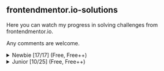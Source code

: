 ## frontendmentor.io-solutions
Here you can watch my progress in solving challenges from frontendmentor.io.

Any comments are welcome.

<details>
<summary>Newbie [17/17] (Free, Free++)</summary>

| No | Challenge | Live demo | Source |
| :---: | :--- | :---: | :--- |
| 01 | QR code component | [Live demo](https://alexkolykhalov.github.io/frontendmentor.io-solutions/newbie/qr-code-component-main/) | [Source](https://github.com/AlexKolykhalov/frontendmentor.io-solutions/tree/master/newbie/qr-code-component-main) |
| 02 | 3 column preview card component | [Live demo](https://alexkolykhalov.github.io/frontendmentor.io-solutions/newbie/3-column-preview-card-component-main/) | [Source](https://github.com/AlexKolykhalov/frontendmentor.io-solutions/tree/master/newbie/3-column-preview-card-component-main) |
| 03 | Hunddle landing page | [Live demo](https://alexkolykhalov.github.io/frontendmentor.io-solutions/newbie/huddle-landing-page-with-single-introductory-section-master/) | [Source](https://github.com/AlexKolykhalov/frontendmentor.io-solutions/tree/master/newbie/huddle-landing-page-with-single-introductory-section-master) |
| 04 | Product preview card component | [Live demo](https://alexkolykhalov.github.io/frontendmentor.io-solutions/newbie/product-preview-card-component-main/) | [Source](https://github.com/AlexKolykhalov/frontendmentor.io-solutions/tree/master/newbie/product-preview-card-component-main) |
| 05 | Single price grid component | [Live demo](https://alexkolykhalov.github.io/frontendmentor.io-solutions/newbie/single-price-grid-component-master/) | [Source](https://github.com/AlexKolykhalov/frontendmentor.io-solutions/tree/master/newbie/single-price-grid-component-master) |
| 06 | Profile card component | [Live demo](https://alexkolykhalov.github.io/frontendmentor.io-solutions/newbie/profile-card-component-main/) | [Source](https://github.com/AlexKolykhalov/frontendmentor.io-solutions/tree/master/newbie/profile-card-component-main) |
| 07 | Order summary component | [Live demo](https://alexkolykhalov.github.io/frontendmentor.io-solutions/newbie/order-summary-component-main/) | [Source](https://github.com/AlexKolykhalov/frontendmentor.io-solutions/tree/master/newbie/order-summary-component-main) |
| 08 | NFT preview card component | [Live demo](https://alexkolykhalov.github.io/frontendmentor.io-solutions/newbie/nft-preview-card-component-main/) | [Source](https://github.com/AlexKolykhalov/frontendmentor.io-solutions/tree/master/newbie/nft-preview-card-component-main) |
| 09 | Stats preview card component | [Live demo](https://alexkolykhalov.github.io/frontendmentor.io-solutions/newbie/stats-preview-card-component-main/) | [Source](https://github.com/AlexKolykhalov/frontendmentor.io-solutions/tree/master/newbie/stats-preview-card-component-main) |
| 10 | Social proof section | [Live demo](https://alexkolykhalov.github.io/frontendmentor.io-solutions/newbie/social-proof-section-master/) | [Source](https://github.com/AlexKolykhalov/frontendmentor.io-solutions/tree/master/newbie/social-proof-section-master) |
| 11 | Four card feature section | [Live demo](https://alexkolykhalov.github.io/frontendmentor.io-solutions/newbie/four-card-feature-section-master/) | [Source](https://github.com/AlexKolykhalov/frontendmentor.io-solutions/tree/master/newbie/four-card-feature-section-master) |
| 12 | Interactive rating component | [Live demo](https://alexkolykhalov.github.io/frontendmentor.io-solutions/newbie/interactive-rating-component-main/) | [Source](https://github.com/AlexKolykhalov/frontendmentor.io-solutions/tree/master/newbie/interactive-rating-component-main) |
| 13 | FAQ accordion card | [Live demo](https://alexkolykhalov.github.io/frontendmentor.io-solutions/newbie/faq-accordion-card-main/) | [Source](https://github.com/AlexKolykhalov/frontendmentor.io-solutions/tree/master/newbie/faq-accordion-card-main) |
| 14 | Article preview component | [Live demo](https://alexkolykhalov.github.io/frontendmentor.io-solutions/newbie/article-preview-component-master/) | [Source](https://github.com/AlexKolykhalov/frontendmentor.io-solutions/tree/master/newbie/article-preview-component-master) |
| 15 | Base Apparel coming soon page | [Live demo](https://alexkolykhalov.github.io/frontendmentor.io-solutions/newbie/base-apparel-coming-soon-master/) | [Source](https://github.com/AlexKolykhalov/frontendmentor.io-solutions/tree/master/newbie/base-apparel-coming-soon-master) |
| 16 | Intro component with sign up form | [Live demo](https://alexkolykhalov.github.io/frontendmentor.io-solutions/newbie/intro-component-with-signup-form-master/) | [Source](https://github.com/AlexKolykhalov/frontendmentor.io-solutions/tree/master/newbie/intro-component-with-signup-form-master) |
| 17 | Ping coming soon page | [Live demo](https://alexkolykhalov.github.io/frontendmentor.io-solutions/newbie/ping-coming-soon-page-master/) | [Source](https://github.com/AlexKolykhalov/frontendmentor.io-solutions/tree/master/newbie/ping-coming-soon-page-master) |

</details>

<details>
<summary>Junior [10/25] (Free, Free++)</summary>

| No | Challenge | Live demo | Source |
| :---: | :--- | :---: | :--- |
| 01 | News homepage | [Live demo](https://alexkolykhalov.github.io/frontendmentor.io-solutions/junior/news-homepage-main/) | [Source](https://github.com/AlexKolykhalov/frontendmentor.io-solutions/tree/master/junior/news-homepage-main) |
| 02 | Notifications page | [Live demo](https://alexkolykhalov.github.io/frontendmentor.io-solutions/junior/notifications-page-main/) | [Source](https://github.com/AlexKolykhalov/frontendmentor.io-solutions/tree/master/junior/notifications-page-main) |
| 03 | Interactive card details form | [Live demo](https://alexkolykhalov.github.io/frontendmentor.io-solutions/junior/interactive-card-details-form-main/) | [Source](https://github.com/AlexKolykhalov/frontendmentor.io-solutions/tree/master/junior/interactive-card-details-form-main) |
| 04 | Expenses chart component | [Live demo](https://alexkolykhalov.github.io/frontendmentor.io-solutions/junior/expenses-chart-component-main/) | [Source](https://github.com/AlexKolykhalov/frontendmentor.io-solutions/tree/master/junior/expenses-chart-component-main) |
| 05 | Intro section with dropdown navigation | [Live demo](https://alexkolykhalov.github.io/frontendmentor.io-solutions/junior/intro-section-with-dropdown-navigation-main/) | [Source](https://github.com/AlexKolykhalov/frontendmentor.io-solutions/tree/master/junior/intro-section-with-dropdown-navigation-main) |
| 06 | Advice generator app | [Live demo](https://alexkolykhalov.github.io/frontendmentor.io-solutions/junior/advice-generator-app-main/) | [Source](https://github.com/AlexKolykhalov/frontendmentor.io-solutions/tree/master/junior/advice-generator-app-main) |
| 07 | Time tracking dashboard | [Live demo](https://alexkolykhalov.github.io/frontendmentor.io-solutions/junior/time-tracking-dashboard-main/) | [Source](https://github.com/AlexKolykhalov/frontendmentor.io-solutions/tree/master/junior/time-tracking-dashboard-main) |
| 08 | Tip calculator app | [Live demo](https://alexkolykhalov.github.io/frontendmentor.io-solutions/junior/tip-calculator-app-main/) | [Source](https://github.com/AlexKolykhalov/frontendmentor.io-solutions/tree/master/junior/tip-calculator-app-main) |
| 09 | Sunnyside agency landing page | [Live demo](https://alexkolykhalov.github.io/frontendmentor.io-solutions/junior/sunnyside-agency-landing-page-main/) | [Source](https://github.com/AlexKolykhalov/frontendmentor.io-solutions/tree/master/junior/sunnyside-agency-landing-page-main) |
| 10 | Blogr landing page | [Live demo](https://alexkolykhalov.github.io/frontendmentor.io-solutions/junior/blogr-landing-page-main/) | [Source](https://github.com/AlexKolykhalov/frontendmentor.io-solutions/tree/master/junior/blogr-landing-page-main) |

</details>
